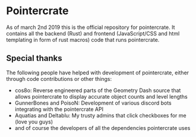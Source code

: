 # Pointercrate

As of march 2nd 2019 this is the official repository for pointercrate. It contains all the backend (Rust) and frontend (JavaScript/CSS and html templating in form of rust macros) code that runs pointercrate.

## Special thanks

The following people have helped with development of pointercrate, either through code contributions or other things:

- cos8o: Reverse engineered parts of the Geometry Dash source that allows pointercrate to display accurate object counts and level lengths
- GunnerBones and PoisoN: Development of various discord bots integrating with the pointercrate API
- Aquatias and Deltablu: My trusty admins that click checkboxes for me (love you guys)
- and of course the developers of all the dependencies pointercrate uses
